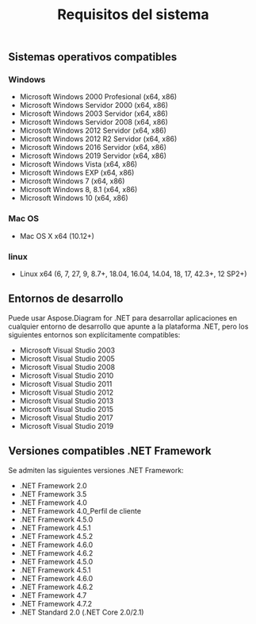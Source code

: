 ﻿---
title: Requisitos del sistema
type: docs
weight: 30
url: /es/net/system-requirements/
description: Esta sección enumera los sistemas operativos compatibles que un desarrollador necesita para trabajar correctamente con Aspose.Diagram for .NET.
---
## **Sistemas operativos compatibles**
### **Windows**
- Microsoft Windows 2000 Profesional (x64, x86)
- Microsoft Windows Servidor 2000 (x64, x86)
- Microsoft Windows 2003 Servidor (x64, x86)
- Microsoft Windows Servidor 2008 (x64, x86)
- Microsoft Windows 2012 Servidor (x64, x86)
- Microsoft Windows 2012 R2 Servidor (x64, x86)
- Microsoft Windows 2016 Servidor (x64, x86)
- Microsoft Windows 2019 Servidor (x64, x86)
- Microsoft Windows Vista (x64, x86)
- Microsoft Windows EXP (x64, x86)
- Microsoft Windows 7 (x64, x86)
- Microsoft Windows 8, 8.1 (x64, x86)
- Microsoft Windows 10 (x64, x86)
### **Mac OS**
- Mac OS X x64 (10.12+)
### **linux**
- Linux x64 (6, 7, 27, 9, 8.7+, 18.04, 16.04, 14.04, 18, 17, 42.3+, 12 SP2+)
## **Entornos de desarrollo**
Puede usar Aspose.Diagram for .NET para desarrollar aplicaciones en cualquier entorno de desarrollo que apunte a la plataforma .NET, pero los siguientes entornos son explícitamente compatibles:

- Microsoft Visual Studio 2003
- Microsoft Visual Studio 2005
- Microsoft Visual Studio 2008
- Microsoft Visual Studio 2010
- Microsoft Visual Studio 2011
- Microsoft Visual Studio 2012
- Microsoft Visual Studio 2013
- Microsoft Visual Studio 2015
- Microsoft Visual Studio 2017
- Microsoft Visual Studio 2019
## **Versiones compatibles .NET Framework**
Se admiten las siguientes versiones .NET Framework:

- .NET Framework 2.0
- .NET Framework 3.5
- .NET Framework 4.0
- .NET Framework 4.0_Perfil de cliente
- .NET Framework 4.5.0
- .NET Framework 4.5.1
- .NET Framework 4.5.2
- .NET Framework 4.6.0
- .NET Framework 4.6.2
- .NET Framework 4.5.0
- .NET Framework 4.5.1
- .NET Framework 4.6.0
- .NET Framework 4.6.2
- .NET Framework 4.7
- .NET Framework 4.7.2
- .NET Standard 2.0 (.NET Core 2.0/2.1)
